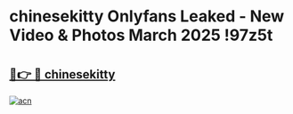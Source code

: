 # chinesekitty Onlyfans Leaked - New Video & Photos March 2025 !97z5t

# <h2><a href="https://5bpx2i.iuczelnia.edu.pl?title=chinesekitty&ref=97z5t">🔗👉 🔴 chinesekitty</a></h2>

[![acn](https://github.com/user-attachments/assets/0f9c940e-d8b0-45ae-aac7-cd30a18b3e1c)](https://5bpx2i.iuczelnia.edu.pl?title=chinesekitty&ref=97z5t)


